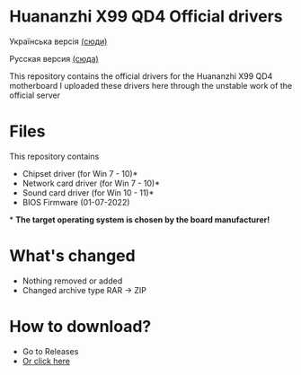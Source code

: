# Huananzhi X99 QD4 Official drivers
Українська версія [(сюди)](https://github.com/miatoll/huananzhi-x99-qd4-drivers/blob/main/README-ua.md)

Русская версия [(сюда)](https://github.com/miatoll/huananzhi-x99-qd4-drivers/blob/main/README-ru.md)

This repository contains the official drivers for the Huananzhi X99 QD4 motherboard
I uploaded these drivers here through the unstable work of the official server
# Files
This repository contains
 - Chipset driver (for Win 7 - 10)*
 - Network card driver (for Win 7 - 10)*
 - Sound card driver  (for Win 10 - 11)*
 - BIOS Firmware (01-07-2022)
 
\* **The target operating system is chosen by the board manufacturer!**
# What's changed
 - Nothing removed or added
 - Changed archive type RAR -> ZIP
# How to download?
 - Go to Releases
 - [Or click here](https://github.com/miatoll/huananzhi-x99-qd4-drivers/releases/tag/29-03-2023)


